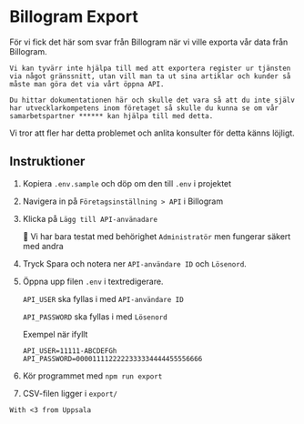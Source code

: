 # Billogram Export

För vi fick det här som svar från Billogram när vi ville exporta vår data från Billogram.

```
Vi kan tyvärr inte hjälpa till med att exportera register ur tjänsten via något gränssnitt, utan vill man ta ut sina artiklar och kunder så måste man göra det via vårt öppna API. 

Du hittar dokumentationen här och skulle det vara så att du inte själv har utvecklarkompetens inom företaget så skulle du kunna se om vår samarbetspartner ****** kan hjälpa till med detta. 
```

Vi tror att fler har detta problemet och anlita konsulter för detta känns löjligt.

## Instruktioner

1. Kopiera `.env.sample` och döp om den till `.env` i projektet
2. Navigera in på `Företagsinställning > API` i Billogram
3. Klicka på `Lägg till API-använadare` 
    
    :rotating_light: Vi har bara testat med behörighet `Administratör` men fungerar säkert med andra
4. Tryck Spara och notera ner `API-användare ID` och `Lösenord`.
5. Öppna upp filen `.env` i textredigerare.

    `API_USER` ska fyllas i med `API-användare ID`

    `API_PASSWORD` ska fyllas i med `Lösenord`

    Exempel när ifyllt

    ```env
    API_USER=11111-ABCDEFGh
    API_PASSWORD=0000111122222333334444455556666
    ```
6. Kör programmet med `npm run export`
7. CSV-filen ligger i `export/`

`With <3 from Uppsala`

